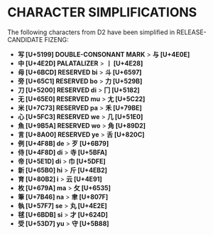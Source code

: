 # CHARACTER SIMPLIFICATIONS

The following characters from D2 have been simplified in RELEASE-CANDIDATE FIZENG:

* <b>写 [U+5199] DOUBLE-CONSONANT MARK</b> > <b>与 [U+4E0E]</b>
* <b>中 [U+4E2D] PALATALIZER</b> > <b>丨 [U+4E28]</b>
* <b>母 [U+6BCD] RESERVED bi</b> > <b>斗 [U+6597]</b>
* <b>旁 [U+65C1] RESERVED bo</b> > <b>⼒ [U+529B]</b>
* <b>刀 [U+5200] RESERVED di</b> > <b>⼌ [U+5182]</b>
* <b>无 [U+65E0] RESERVED mu</b> > <b>⼪ [U+5C22]</b>
* <b>米 [U+7C73] RESERVED pa</b> > <b>⽲ [U+79BE]</b>
* <b>心 [U+5FC3] RESERVED we</b> > <b>几 [U+51E0]</b>
* <b>魚 [U+9B5A] RESERVED wo</b> > <b>⾓ [U+89D2]</b>
* <b>言 [U+8A00] RESERVED ye</b> > <b>⾆ [U+820C]</b>
* <b>例 [U+4F8B] de</b> > <b>歹 [U+6B79]</b>
* <b>侍 [U+4F8D] di</b> > <b>寺 [U+5BFA]</b>
* <b>帝 [U+5E1D] di</b> > <b>巾 [U+5DFE]</b>
* <b>新 [U+65B0] hi</b> > <b>斤 [U+4EB2]</b>
* <b>育 [U+80B2] i</b> > <b>云 [U+4E91]</b>
* <b>枚 [U+679A] ma</b> > <b>攵 [U+6535]</b>
* <b>筆 [U+7B46] na</b> > <b>聿 [U+807F]</b>
* <b>執 [U+57F7] se</b> > <b>丸 [U+4E2E]</b>
* <b>毬 [U+6BDB] si</b> > <b>才 [U+624D]</b>
* <b>受 [U+53D7] yu</b> > <b>守 [U+5B88]</b>
